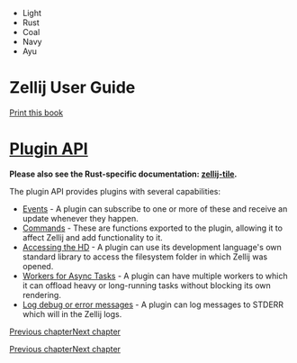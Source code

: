 - Light
- Rust
- Coal
- Navy
- Ayu

# Zellij User Guide

[Print this book](print.html "Print this book")

# [Plugin API](plugin-api.html\#plugin-api)

**Please also see the Rust-specific documentation: [zellij-tile](https://docs.rs/zellij-tile/latest/zellij_tile/).**

The plugin API provides plugins with several capabilities:

- [Events](plugin-api-events.html) \- A plugin can subscribe to one or more of these and receive an update whenever they happen.
- [Commands](plugin-api-commands.html) \- These are functions exported to the plugin, allowing it to affect Zellij and add functionality to it.
- [Accessing the HD](plugin-api-file-system.html) \- A plugin can use its development language's own standard library to access the filesystem folder in which Zellij was opened.
- [Workers for Async Tasks](plugin-api-workers.html) \- A plugin can have multiple workers to which it can offload heavy or long-running tasks without blocking its own rendering.
- [Log debug or error messages](plugin-api-logging.html) \- A plugin can log messages to STDERR which will in the Zellij logs.

[Previous chapter](plugin-loading.html "Previous chapter")[Next chapter](plugin-api-events.html "Next chapter")

[Previous chapter](plugin-loading.html "Previous chapter")[Next chapter](plugin-api-events.html "Next chapter")

